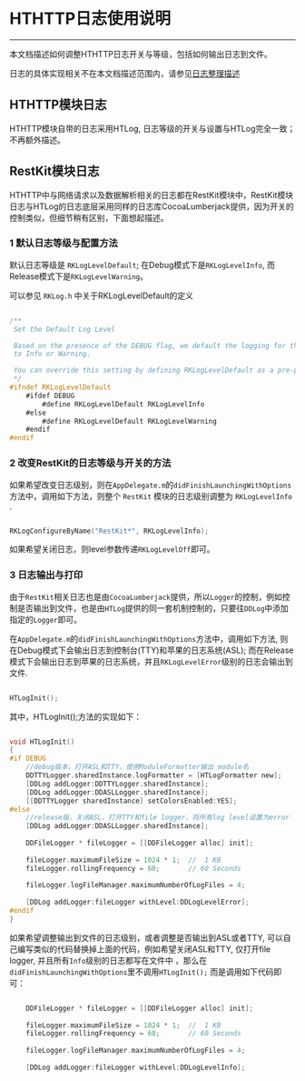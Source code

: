 # HTHTTP日志使用说明

---

本文档描述如何调整HTHTTP日志开关与等级，包括如何输出日志到文件。  

日志的具体实现相关不在本文档描述范围内，请参见[日志整理描述](../设计与实现/日志整理描述.md)

## HTHTTP模块日志

HTHTTP模块自带的日志采用HTLog, 日志等级的开关与设置与HTLog完全一致；不再额外描述。

## RestKit模块日志

HTHTTP中与网络请求以及数据解析相关的日志都在RestKit模块中，RestKit模块日志与HTLog的日志底层采用同样的日志库CocoaLumberjack提供，因为开关的控制类似，但细节稍有区别，下面想起描述。

### 1 默认日志等级与配置方法

默认日志等级是 `RKLogLevelDefault`; 在Debug模式下是`RKLogLevelInfo`, 而Release模式下是`RKLogLevelWarning`。

可以参见 `RKLog.h` 中关于RKLogLevelDefault的定义

```objective-c

/**
 Set the Default Log Level

 Based on the presence of the DEBUG flag, we default the logging for the RestKit parent component
 to Info or Warning.

 You can override this setting by defining RKLogLevelDefault as a pre-processor macro.
 */
#ifndef RKLogLevelDefault
    #ifdef DEBUG
        #define RKLogLevelDefault RKLogLevelInfo
    #else
        #define RKLogLevelDefault RKLogLevelWarning
    #endif
#endif


```

### 2 改变RestKit的日志等级与开关的方法

如果希望改变日志级别，则在`AppDelegate.m`的`didFinishLaunchingWithOptions`方法中，调用如下方法，则整个 `RestKit` 模块的日志级别调整为 `RKLogLevelInfo` .

```objective-c	   

RKLogConfigureByName("RestKit*", RKLogLevelInfo);

```

如果希望关闭日志，则level参数传递`RKLogLevelOff`即可。

### 3 日志输出与打印

由于`RestKit`相关日志也是由`CocoaLumberjack`提供，所以`Logger`的控制，例如控制是否输出到文件，也是由`HTLog`提供的同一套机制控制的，只要往`DDLog`中添加指定的`Logger`即可。

在`AppDelegate.m`的`didFinishLaunchingWithOptions`方法中，调用如下方法, 则在Debug模式下会输出日志到控制台(TTY)和苹果的日志系统(ASL); 而在Release模式下会输出日志到苹果的日志系统，并且`RKLogLevelError`级别的日志会输出到文件.

```objective-c	   

HTLogInit();

```

其中，HTLogInit();方法的实现如下：

```objective-c	

void HTLogInit()
{
#if DEBUG
    //debug版本，打开ASL和TTY，使用ModuleFormatter输出 module名
    DDTTYLogger.sharedInstance.logFormatter = [HTLogFormatter new];
    [DDLog addLogger:DDTTYLogger.sharedInstance];
    [DDLog addLogger:DDASLLogger.sharedInstance];
    [[DDTTYLogger sharedInstance] setColorsEnabled:YES];
#else
    //release版，关闭ASL，打开TTY和file logger，将所有log level设置为error
    [DDLog addLogger:DDASLLogger.sharedInstance];
    
    DDFileLogger * fileLogger = [[DDFileLogger alloc] init];
    
    fileLogger.maximumFileSize = 1024 * 1;  //  1 KB
    fileLogger.rollingFrequency = 60;       // 60 Seconds
    
    fileLogger.logFileManager.maximumNumberOfLogFiles = 4;
    
    [DDLog addLogger:fileLogger withLevel:DDLogLevelError];
#endif
}

```

如果希望调整输出到文件的日志级别，或者调整是否输出到ASL或者TTY, 可以自己编写类似的代码替换掉上面的代码，例如希望关闭ASL和TTY, 仅打开file logger, 并且所有`Info`级别的日志都写在文件中 ，那么在`didFinishLaunchingWithOptions`里不调用`HTLogInit();` 而是调用如下代码即可：

```objective-c	

    DDFileLogger * fileLogger = [[DDFileLogger alloc] init];
    
    fileLogger.maximumFileSize = 1024 * 1;  //  1 KB
    fileLogger.rollingFrequency = 60;       // 60 Seconds
    
    fileLogger.logFileManager.maximumNumberOfLogFiles = 4;
    
    [DDLog addLogger:fileLogger withLevel:DDLogLevelInfo];
    
```    